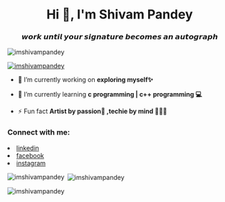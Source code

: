 <h1 align="center">Hi 👋, I'm Shivam Pandey</h1>
<h3 align="center">𝙬𝙤𝙧𝙠 𝙪𝙣𝙩𝙞𝙡 𝙮𝙤𝙪𝙧 𝙨𝙞𝙜𝙣𝙖𝙩𝙪𝙧𝙚 𝙗𝙚𝙘𝙤𝙢𝙚𝙨 𝙖𝙣 𝙖𝙪𝙩𝙤𝙜𝙧𝙖𝙥𝙝</h3>

<p align="left"> <img src="https://komarev.com/ghpvc/?username=imshivampandey&label=Profile%20views&color=0e75b6&style=flat" alt="imshivampandey" /> </p>

<p align="left"> <a href="https://github.com/ryo-ma/github-profile-trophy"><img src="https://github-profile-trophy.vercel.app/?username=imshivampandey" alt="imshivampandey" /></a> </p>


- 🔭 I’m currently working on **exploring myself✨**

- 🌱 I’m currently learning **c programming | c++ programming 💻**

- ⚡ Fun fact **Artist by passion🖤 ,techie by mind 👨🏻‍💻**

<h3 align="left">Connect with me:</h3>
<p align="left">
<li><a href="https://www.linkedin.com/in/shivam-kumar-2101a3261/" class="icon brands fa-linkedin"><span class="label">linkedin</span></a></li>
<li><a href="https://www.facebook.com/shivam2424" class="icon brands fa-facebook-f"><span class="label">facebook</span></a></li>
<li><a href="https://www.instagram.com/theshhivam/" class="icon brands fa-instagram"><span class="label">instagram</span></a></li>
</p>

<p><img align="left" src="https://github-readme-stats.vercel.app/api/top-langs?username=imshivampandey&show_icons=true&locale=en&layout=compact" alt="imshivampandey" /></p>

<p>&nbsp;<img align="center" src="https://github-readme-stats.vercel.app/api?username=imshivampandey&show_icons=true&locale=en" alt="imshivampandey" /></p>

<p><img align="center" src="https://github-readme-streak-stats.herokuapp.com/?user=imshivampandey&" alt="imshivampandey" /></p>
